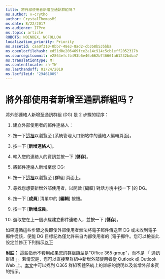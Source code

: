 ```yaml
---
title: 將外部使用者新增至通訊群組吗？
ms.author: v-crytho
author: CrystalThomasMS
ms.date: 8/22/2017
ms.audience: ITPro
ms.topic: article
ROBOTS: NOINDEX, NOFOLLOW
localization_priority: Priority
ms.assetid: caa0f310-0bb7-48e3-8ad2-cb358b53bbba
ms.openlocfilehash: ed51d0e206469fce2a14c914c5cb1eff2052317b
ms.sourcegitcommit: e2864efcfb493b6e46b662b746661a61232bdba7
ms.translationtype: MT
ms.contentlocale: zh-TW
ms.lasthandoff: 01/24/2019
ms.locfileid: "29461009"
---
```

# <a name="adding-external-users-to-a-distribution-group"></a>將外部使用者新增至通訊群組吗？

將外部連絡人新增至通訊群組 (DG) 是 2 步驟的程序：
  
1. 建立外部使用者的郵件連絡人：
    
1. 按一下[這裡](https://support.office.com/article/https://portal.office.com/adminportal/home.aspx#/Contact)以瀏覽至 [系統管理入口網站中的連絡人編輯頁面]。 
    
2. 按一下 [**新增連絡人**]。
    
3. 輸入您的連絡人的資訊並按一下 [**儲存**]。
    
2. 將郵件連絡人新增至您 DG:
    
1. 按一下[這裡](https://support.office.com/article/https://portal.office.com/adminportal/home.aspx#/groups)以瀏覽至 [群組] 頁面上。 
    
2. 尋找您想要新增外部使用者，以開啟 [編輯] 對話方塊中按一下 [的 DG。
    
3. 按一下 [**成員**] 清單中的 [**編輯**] 按鈕。 
    
4. 按一下 [**新增成員**。
    
5. 選取您在上一個步驟建立郵件連絡人，並按一下 [**儲存**]。
    
如果遵循這些步驟之後即使外部使用者無法將電子郵件傳送至 DG 或未收到電子郵件從該，便能 DG 目標記為僅允許來自內部使用者的 [電子郵件。您可以檢查此設定並修正下列指示[以下](https://support.office.com/article/https://support.office.com/article/Fix-email-delivery-issues-for-error-code-5-7-133-in-Office-365-991abc19-7756-438f-abcb-39f69b80f284.aspx)
  
 **附註：** 這些指示不套用如果您的群組類型是"Office 365 group"，而不是 「 通訊群組 」。若情況是，您可以直接至群組中新增外部使用者從 Outlook 或 Outlook Web 上。[本文](https://support.office.com/article/https://support.office.com/article/Guest-access-in-Office-365-Groups-bfc7a840-868f-4fd6-a390-f347bf51aff6.aspx)中可以找到 O365 群組客體系統上的詳細的說明以及新增外部來賓的指示。
  

